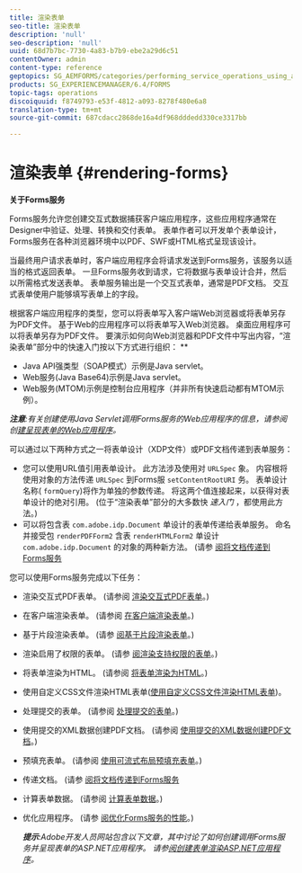 ```yaml
---
title: 渲染表单
seo-title: 渲染表单
description: 'null'
seo-description: 'null'
uuid: 68d7b7bc-7730-4a83-b7b9-ebe2a29d6c51
contentOwner: admin
content-type: reference
geptopics: SG_AEMFORMS/categories/performing_service_operations_using_apis
products: SG_EXPERIENCEMANAGER/6.4/FORMS
topic-tags: operations
discoiquuid: f8749793-e53f-4812-a093-8278f480e6a8
translation-type: tm+mt
source-git-commit: 687cdacc2868de16a4df968dddedd330ce3317bb

---
```



# 渲染表单 {#rendering-forms}

**关于Forms服务**

Forms服务允许您创建交互式数据捕获客户端应用程序，这些应用程序通常在Designer中验证、处理、转换和交付表单。 表单作者可以开发单个表单设计，Forms服务在各种浏览器环境中以PDF、SWF或HTML格式呈现该设计。

当最终用户请求表单时，客户端应用程序会将请求发送到Forms服务，该服务以适当的格式返回表单。 一旦Forms服务收到请求，它将数据与表单设计合并，然后以所需格式发送表单。 表单服务输出是一个交互式表单，通常是PDF文档。 交互式表单使用户能够填写表单上的字段。

根据客户端应用程序的类型，您可以将表单写入客户端Web浏览器或将表单另存为PDF文件。 基于Web的应用程序可以将表单写入Web浏览器。 桌面应用程序可以将表单另存为PDF文件。 要演示如何向Web浏览器和PDF文件中写出内容，“渲染表单”部分中的快速入门按以下方式进行组织： **

* Java API强类型（SOAP模式）示例是Java servlet。
* Web服务(Java Base64)示例是Java servlet。
* Web服务(MTOM)示例是控制台应用程序（并非所有快速启动都有MTOM示例）。

***注意&#x200B;**:有关创建使用Java Servlet调用Forms服务的Web应用程序的信息，请参阅创[建呈现表单的Web应用程序](/help/forms/developing/creating-web-applications-renders-forms.md)。*


可以通过以下两种方式之一将表单设计（XDP文件）或PDF文档传递到表单服务：

* 您可以使用URL值引用表单设计。 此方法涉及使用对 `URLSpec` 象。 内容根将使用对象的方法传递 `URLSpec` 到Forms服 `setContentRootURI` 务。 表单设计名称( `formQuery`)将作为单独的参数传递。 将这两个值连接起来，以获得对表单设计的绝对引用。 (位于“渲染表单”部分的大多数快 *速入门* ，都使用此方法。)
* 可以将包含表 `com.adobe.idp.Document` 单设计的表单传递给表单服务。 命名并接受包 `renderPDFForm2` 含表 `renderHTMLForm2` 单设计 `com.adobe.idp.Document` 的对象的两种新方法。 (请参 [阅将文档传递到Forms服务](/help/forms/developing/passing-documents-forms-service.md)

您可以使用Forms服务完成以下任务：

* 渲染交互式PDF表单。 (请参阅 [渲染交互式PDF表单](/help/forms/developing/rendering-interactive-pdf-forms.md)。)
* 在客户端渲染表单。 (请参阅 [在客户端渲染表单](/help/forms/developing/rendering-forms-client.md)。)
* 基于片段渲染表单。 (请参 [阅基于片段渲染表单](/help/forms/developing/rendering-forms-based-fragments.md)。)
* 渲染启用了权限的表单。 (请参 [阅渲染支持权限的表单](/help/forms/developing/rendering-rights-enabled-forms.md)。)
* 将表单渲染为HTML。 (请参阅 [将表单渲染为HTML](/help/forms/developing/rendering-forms-html.md)。)
* 使用自定义CSS文件渲染HTML表单([使用自定义CSS文件渲染HTML表单](/help/forms/developing/rendering-html-forms-using-custom.md))。
* 处理提交的表单。 (请参阅 [处理提交的表单](/help/forms/developing/handling-submitted-forms.md)。)
* 使用提交的XML数据创建PDF文档。 (请参阅 [使用提交的XML数据创建PDF文档](/help/forms/developing/creating-pdf-documents-submitted-xml.md)。)
* 预填充表单。 (请参阅 [使用可流式布局预填充表单](/help/forms/developing/prepopulating-forms-flowable-layouts.md)。)
* 传递文档。 (请参 [阅将文档传递到Forms服务](/help/forms/developing/passing-documents-forms-service.md)
* 计算表单数据。 (请参阅 [计算表单数据](/help/forms/developing/calculating-form-data.md)。)
* 优化应用程序。 (请参 [阅优化Forms服务的性能](/help/forms/developing/optimizing-performance-forms-service.md)。)

   ***提示&#x200B;**:Adobe开发人员网站包含以下文章，其中讨论了如何创建调用Forms服务并呈现表单的ASP.NET应用程序。 请参[阅创建表单渲染ASP.NET应用程序](https://www.adobe.com/devnet/livecycle/articles/asp_net.html)。*

